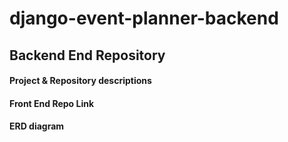 # django-event-planner-backend

## Backend End Repository

#### Project & Repository descriptions

#### Front End Repo Link

#### ERD diagram
